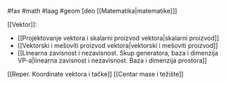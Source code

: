 #fax #math #laag #geom [deo [[Matematika|matematike]]]
$\:$

[[Vektor]]:
- [[Projektovanje vektora i skalarni proizvod vektora|skalarni proizvod]]
- [[Vektorski i mešoviti proizvod vektora|vektorski i mešoviti proizvod]]
- [[Linearna zavisnost i nezavisnost. Skup generatora, baza i dimenzija VP-a|linearna zavisnost i nezavisnost. Baza i dimenzija prostora]]

[[Reper. Koordinate vektora i tačke]]
[[Centar mase i težište]]